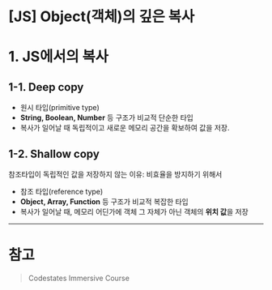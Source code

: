 # [JS] Object(객체)의 깊은 복사

# 1. JS에서의 복사



## 1-1. Deep copy

* 원시 타입(primitive type)
* **String, Boolean, Number** 등 구조가 비교적 단순한 타입
* 복사가 일어날 때 독립적이고 새로운 메모리 공간을 확보하여 값을 저장.

## 1-2. Shallow copy

참조타입이 독립적인 값을 저장하지 않는 이유: 비효율을 방지하기 위해서

* 참조 타입(reference type)
* **Object, Array, Function** 등 구조가 비교적 복잡한 타입
* 복사가 일어날 때, 메모리 어딘가에 객체 그 자체가 아닌 객체의 **위치 값**을 저장  



---

# 참고

> Codestates Immersive Course
>
> 